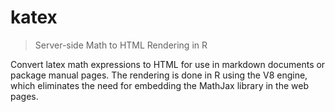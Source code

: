 # katex

> Server-side Math to HTML Rendering in R

Convert latex math expressions to HTML for use in markdown documents or 
package manual pages. The rendering is done in R using the V8 engine, which 
eliminates the need for embedding the MathJax library in the web pages. 
